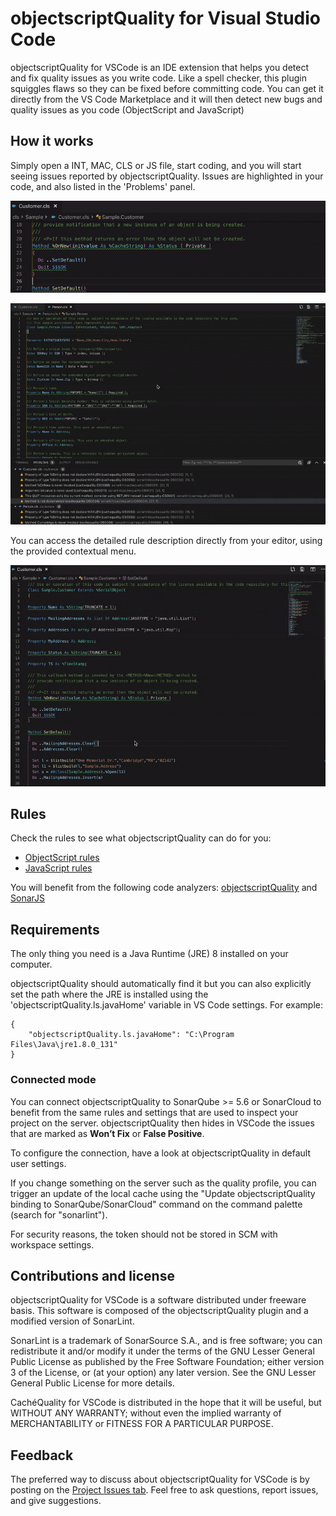 # objectscriptQuality for Visual Studio Code

objectscriptQuality for VSCode is an IDE extension that helps you detect and fix quality issues as you write code. Like a spell checker,  this plugin  squiggles flaws so they can be fixed before committing code. You can get it directly from the VS Code Marketplace and it will then detect new bugs and quality issues as you code (ObjectScript and JavaScript)

## How it works

Simply open a INT, MAC, CLS or JS file, start coding, and you will start seeing issues reported by objectscriptQuality. Issues are highlighted in your code, and also listed in the 'Problems' panel.

![Checks on the fly](images/onthefly3.gif)

![Checks on the fly](images/onthefly2.gif)

You can access the detailed rule description directly from your editor, using the provided contextual menu.

![rule description](images/ruledescription.gif)

## Rules

Check the rules to see what objectscriptQuality can do for you:

- [ObjectScript rules](https://www.objectscriptQuality.com/docs/objectscriptquality-release/rules)
- [JavaScript rules](https://rules.sonarsource.com/javascript)

You will benefit from the following code analyzers: [objectscriptQuality](https://www.objectscriptQuality.com) and [SonarJS](https://redirect.sonarsource.com/plugins/javascript.html)

## Requirements

The only thing you need is a Java Runtime (JRE) 8 installed on your computer.

objectscriptQuality should automatically find it but you can also explicitly set the path where the JRE is installed using the 'objectscriptQuality.ls.javaHome' variable in VS Code settings. For example:

    {
        "objectscriptQuality.ls.javaHome": "C:\Program Files\Java\jre1.8.0_131"
    }

### Connected mode

You can connect objectscriptQuality to SonarQube >= 5.6 or SonarCloud to benefit from the same rules and settings that are used to inspect your project on the server. objectscriptQuality then hides in VSCode the issues that are marked as **Won’t Fix** or **False Positive**.

To configure the connection, have a look at objectscriptQuality in default user settings.

If you change something on the server such as the quality profile, you can trigger an update of the local cache using the "Update objectscriptQuality binding to SonarQube/SonarCloud" command on the command palette (search for "sonarlint").

For security reasons, the token should not be stored in SCM with workspace settings.

## Contributions and license

objectscriptQuality for VSCode is a software distributed under freeware basis. This software is composed of the objectscriptQuality plugin and a modified version of SonarLint.

SonarLint is a trademark of SonarSource S.A., and is free software; you can redistribute it and/or modify it under the terms of the GNU Lesser General Public License as published by the Free Software Foundation; either version 3 of the License, or (at your option) any later version. See the GNU Lesser General Public License for more details.

CachéQuality for VSCode is distributed in the hope that it will be useful, but WITHOUT ANY WARRANTY; without even the implied warranty of MERCHANTABILITY or FITNESS FOR A PARTICULAR PURPOSE.

## Feedback

The preferred way to discuss about objectscriptQuality for VSCode is by posting on the [Project Issues tab](https://github.com/litesolutions/objectscriptquality-vscode/issues). Feel free to ask questions, report issues, and give suggestions.
